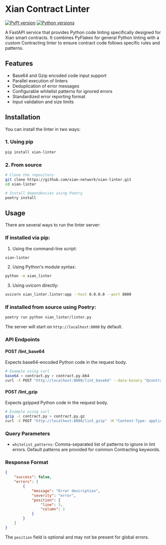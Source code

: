# Xian Contract Linter

[![PyPI version](https://badge.fury.io/py/xian-linter.svg)](https://badge.fury.io/py/xian-linter)
[![Python versions](https://img.shields.io/pypi/pyversions/xian-linter.svg)](https://pypi.org/project/xian-linter/)

A FastAPI service that provides Python code linting specifically designed for Xian smart contracts. It combines PyFlakes for general Python linting with a custom Contracting linter to ensure contract code follows specific rules and patterns.

## Features

- Base64 and Gzip encoded code input support
- Parallel execution of linters
- Deduplication of error messages
- Configurable whitelist patterns for ignored errors
- Standardized error reporting format
- Input validation and size limits

## Installation

You can install the linter in two ways:

### 1. Using pip
```bash
pip install xian-linter
```

### 2. From source
```bash
# Clone the repository
git clone https://github.com/xian-network/xian-linter.git
cd xian-linter

# Install dependencies using Poetry
poetry install
```

## Usage

There are several ways to run the linter server:

### If installed via pip:

1. Using the command-line script:
```bash
xian-linter
```

2. Using Python's module syntax:
```bash
python -m xian_linter
```

3. Using uvicorn directly:
```bash
uvicorn xian_linter.linter:app --host 0.0.0.0 --port 8000
```

### If installed from source using Poetry:
```bash
poetry run python xian_linter/linter.py
```

The server will start on `http://localhost:8000` by default.

### API Endpoints

#### POST /lint_base64
Expects base64-encoded Python code in the request body.

```bash
# Example using curl
base64 < contract.py > contract.py.b64
curl -X POST "http://localhost:8000/lint_base64" --data-binary "@contract.py.b64"
```

#### POST /lint_gzip
Expects gzipped Python code in the request body.

```bash
# Example using curl
gzip -c contract.py > contract.py.gz
curl -X POST "http://localhost:8000/lint_gzip" -H "Content-Type: application/gzip" --data-binary "@contract.py.gz"
```

### Query Parameters

- `whitelist_patterns`: Comma-separated list of patterns to ignore in lint errors. Default patterns are provided for common Contracting keywords.

### Response Format

```json
{
    "success": false,
    "errors": [
        {
            "message": "Error description",
            "severity": "error",
            "position": {
                "line": 3,
                "column": 1
            }
        }
    ]
}
```

The `position` field is optional and may not be present for global errors.
